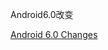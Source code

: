 Android6.0改变

[Android 6.0 Changes](https://developer.android.com/about/versions/marshmallow/android-6.0-changes.html#behavior-hardware-id)
